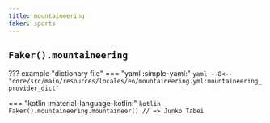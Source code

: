```yaml
---
title: mountaineering
faker: sports
---
```


## `Faker().mountaineering`

??? example "dictionary file"
    === "yaml :simple-yaml:"
        ```yaml
        --8<-- "core/src/main/resources/locales/en/mountaineering.yml:mountaineering_provider_dict"
        ```

=== "kotlin :material-language-kotlin:"
    ```kotlin
    Faker().mountaineering.mountaineer() // => Junko Tabei
    ```
